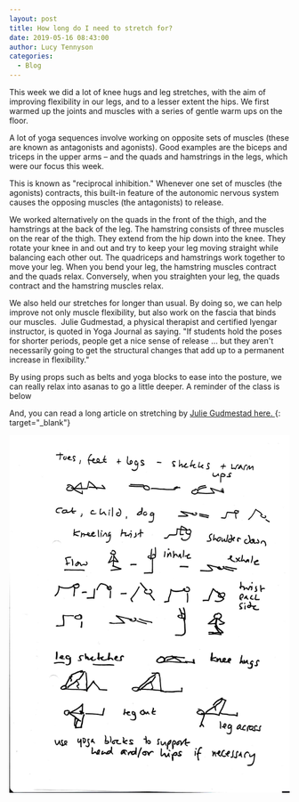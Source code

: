```yaml
---
layout: post
title: How long do I need to stretch for?
date: 2019-05-16 08:43:00
author: Lucy Tennyson
categories:
  - Blog
---
```


This week we did a lot of knee hugs and leg stretches, with the aim of improving flexibility in our legs, and to a lesser extent the hips. We first warmed up the joints and muscles with a series of gentle warm ups on the floor.&nbsp;

A lot of yoga sequences involve working on opposite sets of muscles (these are known as antagonists and agonists). Good examples are the biceps and triceps in the upper arms – and the quads and hamstrings in the legs, which were our focus this week.

This is known as "reciprocal inhibition." Whenever one set of muscles (the agonists) contracts, this built-in feature of the autonomic nervous system causes the opposing muscles (the antagonists) to release.

We worked alternatively on the quads in the front of the thigh, and the hamstrings at the back of the leg. The hamstring consists of three muscles on the rear of the thigh. They extend from the hip down into the knee. They rotate your knee in and out and try to keep your leg moving straight while balancing each other out. The quadriceps and hamstrings work together to move your leg. When you bend your leg, the hamstring muscles contract and the quads relax. Conversely, when you straighten your leg, the quads contract and the hamstring muscles relax.

We also held our stretches for longer than usual. By doing so, we can help improve not only muscle flexibility, but also work on the fascia that binds our muscles. &nbsp;Julie Gudmestad, a physical therapist and certified Iyengar instructor, is quoted in Yoga Journal as saying. "If students hold the poses for shorter periods, people get a nice sense of release … but they aren't necessarily going to get the structural changes that add up to a permanent increase in flexibility."

By using props such as belts and yoga blocks to ease into the posture, we can really relax into asanas to go a little deeper. A reminder of the class is below

And, you can read a long article on stretching by [Julie Gudmestad here. ](https://www.yogajournal.com/practice/what-science-can-teach-us-about-flexibility){: target="_blank"}

![](/uploads/yogablog18may-3.jpg)